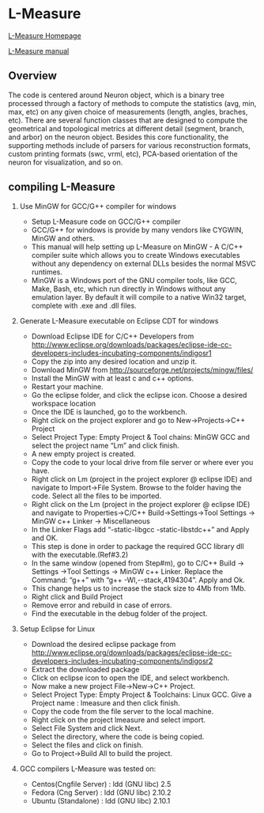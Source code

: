 # L-Measure
[L-Measure Homepage](http://cng.gmu.edu:8080/Lm/)


[L-Measure manual](http://cng.gmu.edu:8080/Lm/help/index.htm)
## Overview
 The code is centered around Neuron object, which is a binary tree processed through a factory of methods to compute the statistics (avg, min, max, etc) on any given choice of measurements (length, angles, braches, etc). There are several function classes that are designed to compute the geometrical and topological metrics at different detail (segment, branch, and arbor) on the neuron object. Besides this core functionality, the supporting methods include of parsers for various reconstruction formats, custom printing formats (swc, vrml, etc), PCA-based orientation of the neuron for visualization, and so on.
 
## compiling L-Measure
1.	Use MinGW for GCC/G++ compiler for windows
    *	Setup L-Measure code on GCC/G++ compiler
    *	GCC/G++ for windows is provide by many vendors like CYGWIN, MinGW and others.
    *	This manual will help setting up L-Measure on MinGW - A C/C++ compiler suite which allows you to create Windows executables       without any dependency on external DLLs besides the normal MSVC runtimes.
    *	MinGW is a Windows port of the GNU compiler tools, like GCC, Make, Bash, etc, which run directly in Windows without any          emulation layer. By default it will compile to a native Win32 target, complete with .exe and .dll files.

2.	Generate L-Measure executable on Eclipse CDT for windows
    *	Download Eclipse IDE for C/C++ Developers from    http://www.eclipse.org/downloads/packages/eclipse-ide-cc-developers-includes-incubating-components/indigosr1
    *	Copy the zip into any desired location and unzip it.
    *	Download MinGW from http://sourceforge.net/projects/mingw/files/
    *	Install the MinGW with at least c and c++ options.
    *	Restart your machine.
    *	Go the eclipse folder, and click the eclipse icon. Choose a desired workspace location
    *	Once the IDE is launched, go to the workbench.
    *	Right click on the project explorer and go to New->Projects->C++ Project
    *	Select Project Type: Empty Project & Tool chains: MinGW GCC and select the project name “Lm” and click finish.
    *	A new empty project is created.
    *	Copy the code to your local drive from file server or where ever you have.
    *	Right click on Lm (project in the project explorer @ eclipse IDE) and navigate to Import->File System. Browse to the    folder having the code. Select all the files to be imported.
    *	Right click on the Lm (project in the project explorer @ eclipse IDE) and navigate to  Properties->C/C++ Build->Settings->Tool Settings -> MinGW c++ Linker -> Miscellaneous 
    *	In the Linker Flags add “-static-libgcc -static-libstdc++” and Apply and OK. 
    *	This  step is done in order to package the required GCC library dll with the executable.(Ref#3.2)
    *	In the same window (opened from Step#m), go to C/C++ Build -> Settings ->Tool Settings -> MinGW c++ Linker. Replace the Command: “g++” with “g++ -Wl,--stack,4194304”. Apply and Ok.
    *	This change helps us to increase the stack size to 4Mb from 1Mb.
    *	Right click and Build Project
    *	Remove error and rebuild in case of errors.
    *	Find the executable in the debug folder of the project.
3.	Setup Eclipse for Linux
      *	Download the desired eclipse package from http://www.eclipse.org/downloads/packages/eclipse-ide-cc-developers-includes-incubating-components/indigosr2
      *	Extract the downloaded  package
      *	Click on eclipse icon to open the IDE, and select workbench.
      *	Now make a new project File->New->C++ Project.
      *	Select Project Type: Empty Project & Toolchains: Linux GCC. Give a Project name : lmeasure and then click finish.
      *	Copy the code from the file server to the local machine.
      *	Right click on the project lmeasure and select import.
      *	Select File System and click Next.
      *	Select the directory, where the code is being copied.
      *	Select the files and click on finish.
      *	Go to Project->Build All to build the project.
4. GCC compilers L-Measure was tested on:
      * Centos(Cngfile Server) : ldd (GNU libc) 2.5
      * Fedora (Cng Server) : ldd (GNU libc) 2.10.2
      * Ubuntu (Standalone) : ldd (GNU libc) 2.10.1

